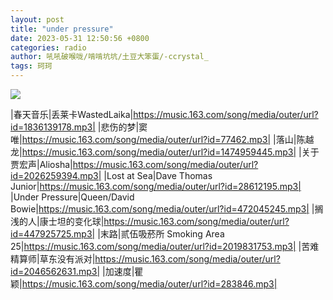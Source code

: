 ```yaml
---
layout: post
title: "under pressure"
date: 2023-05-31 12:50:56 +0800
categories: radio
author: 吼吼破喉咙/啃啃坑坑/土豆大笨蛋/-ccrystal_
tags: 珂珂
---
```

![]({{site.baseurl}}/images/cover_20230531.jpg)

|春天音乐|丢莱卡WastedLaika|https://music.163.com/song/media/outer/url?id=1836139178.mp3|
|悲伤的梦|窦唯|https://music.163.com/song/media/outer/url?id=77462.mp3|
|落山|陈越龙|https://music.163.com/song/media/outer/url?id=1474959445.mp3|
|关于贾宏声|Aliosha|https://music.163.com/song/media/outer/url?id=2026259394.mp3|
|Lost at Sea|Dave Thomas Junior|https://music.163.com/song/media/outer/url?id=28612195.mp3|
|Under Pressure|Queen/David Bowie|https://music.163.com/song/media/outer/url?id=472045245.mp3|
|搁浅的人|康士坦的变化球|https://music.163.com/song/media/outer/url?id=447925725.mp3|
|末路|贰伍吸菸所 Smoking Area 25|https://music.163.com/song/media/outer/url?id=2019831753.mp3|
|苦难精算师|草东没有派对|https://music.163.com/song/media/outer/url?id=2046562631.mp3|
|加速度|瞿颖|https://music.163.com/song/media/outer/url?id=283846.mp3|

